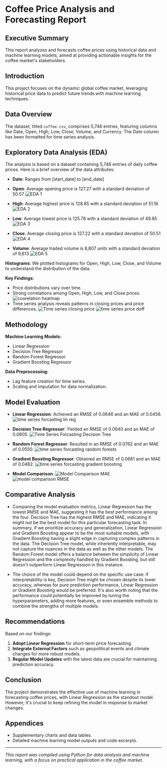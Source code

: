 # Coffee Price Analysis and Forecasting Report

## Executive Summary
This report analyzes and forecasts coffee prices using historical data and machine learning models, aimed at providing actionable insights for the coffee market's stakeholders.

## Introduction
This project focuses on the dynamic global coffee market, leveraging historical price data to predict future trends with machine learning techniques.

## Data Overview
The dataset, titled `coffee.csv`, comprises 5,746 entries, featuring columns like Date, Open, High, Low, Close, Volume, and Currency. The Date column has been formatted for time series analysis.

## Exploratory Data Analysis (EDA)
The analysis is based on a dataset containing 5,746 entries of daily coffee prices. Here is a brief overview of the data attributes:

- **Date**: Ranges from [start_date] to [end_date]
- **Open**: Average opening price is 127.27 with a standard deviation of 50.57
  ![EDA 1](https://github.com/pranav2chill/Coffee-Pricing-Project/assets/124155951/d1daa834-d204-458c-8e36-046a698bdae6)

- **High**: Average highest price is 128.85 with a standard deviation of 51.16
  ![EDA 2](https://github.com/pranav2chill/Coffee-Pricing-Project/assets/124155951/40c08a39-8e40-4aee-9df1-d91de958272a)

- **Low**: Average lowest price is 125.78 with a standard deviation of 49.85
  ![EDA 3](https://github.com/pranav2chill/Coffee-Pricing-Project/assets/124155951/59ca4029-2e56-4bc3-aa52-559363f2ee0b)

- **Close**: Average closing price is 127.22 with a standard deviation of 50.51
  ![EDA 4](https://github.com/pranav2chill/Coffee-Pricing-Project/assets/124155951/200ea87b-4c47-47c9-ba39-5e87c94adf84)

- **Volume**: Average traded volume is 8,807 units with a standard deviation of 9,613
  ![EDA 5](https://github.com/pranav2chill/Coffee-Pricing-Project/assets/124155951/1f5e4b95-a707-4123-b1e3-fbc517e6a647)


**Histograms**: We plotted histograms for Open, High, Low, Close, and Volume to understand the distribution of the data.



**Key Findings:**
- Price distributions vary over time.
- Strong correlations among Open, High, Low, and Close prices.
 ![coorelation heatmap](https://github.com/pranav2chill/Coffee-Pricing-Project/assets/124155951/dbc31f17-6dc1-45c9-85c0-72663cede8a0)
- Time series analysis reveals patterns in closing prices and price differences.
![Time series closing price](https://github.com/pranav2chill/Coffee-Pricing-Project/assets/124155951/8f51591a-3072-4948-9437-727263861fd1)
![time series price doff](https://github.com/pranav2chill/Coffee-Pricing-Project/assets/124155951/ee08dbbc-8943-4626-8a5f-1dd5fc8ecedd)

## Methodology
**Machine Learning Models:**
- Linear Regression
- Decision Tree Regressor
- Random Forest Regressor
- Gradient Boosting Regressor

**Data Preprocessing:**
- Lag feature creation for time series.
- Scaling and imputation for data normalization.

## Model Evaluation
- **Linear Regression**: Achieved an RMSE of 0.0646 and an MAE of 0.0456.
  ![time series forcasting lin reg](https://github.com/pranav2chill/Coffee-Pricing-Project/assets/124155951/6795473f-760f-44ef-aaaf-194b1564fc0b)

- **Decision Tree Regressor**: Yielded an RMSE of 0.0840 and an MAE of 0.0605.
  ![Time Series Forcasting Decision Tree](https://github.com/pranav2chill/Coffee-Pricing-Project/assets/124155951/9fb5d663-eaed-484b-9498-a4bbe6bb481d)

- **Random Forest Regressor**: Resulted in an RMSE of 0.0762 and an MAE of 0.0550.
  ![time series forcasting random forests](https://github.com/pranav2chill/Coffee-Pricing-Project/assets/124155951/7152fb91-d091-4a84-9bcb-954338b3a6f0)

- **Gradient Boosting Regressor**: Obtained an RMSE of 0.0681 and an MAE of 0.0482.
  ![time series forcasting gradient boosting](https://github.com/pranav2chill/Coffee-Pricing-Project/assets/124155951/1d552443-d806-42c9-8ebf-1bf9081789c7)

- **Model Comparison**:
  ![Model Comparison MAE](https://github.com/pranav2chill/Coffee-Pricing-Project/assets/124155951/b1c43584-d8ed-4795-a0ab-8d721a66cf3e)
  ![model comparison RMSE](https://github.com/pranav2chill/Coffee-Pricing-Project/assets/124155951/ca4730db-06c6-4cc3-b1ef-137ef8ff7bbe)

## Comparative Analysis
- Comparing the model evaluation metrics, Linear Regression has the lowest RMSE and MAE, suggesting it has the best performance among the four.
Decision Tree has the highest RMSE and MAE, indicating it might not be the best model for this particular forecasting task.
In summary, if we prioritize accuracy and generalization, Linear Regression and Gradient Boosting appear to be the most suitable models, with Gradient Boosting having a slight edge in capturing complex patterns in the data. The Decision Tree model, while inherently interpretable, may not capture the nuances in the data as well as the other models. The Random Forest model offers a balance between the simplicity of Linear Regression and the complexity handled by Gradient Boosting, but still doesn't outperform Linear Regression in this instance.

- The choice of the model could depend on the specific use case: if interpretability is key, Decision Tree might be chosen despite its lower accuracy, whereas for pure prediction performance, Linear Regression or Gradient Boosting would be preferred. It's also worth noting that the performance could potentially be improved by tuning the hyperparameters, adding more features, or even ensemble methods to combine the strengths of multiple models.

## Recommendations
Based on our findings:
1. **Adopt Linear Regression** for short-term price forecasting.
2. **Integrate External Factors** such as geopolitical events and climate changes for more robust models.
3. **Regular Model Updates** with the latest data are crucial for maintaining prediction accuracy.

## Conclusion
The project demonstrates the effective use of machine learning in forecasting coffee prices, with Linear Regression as the standout model. However, it's crucial to keep refining the model in response to market changes.

## Appendices
- Supplementary charts and data tables.
- Detailed machine learning model outputs and code excerpts.

---


*This report was compiled using Python for data analysis and machine learning, with a focus on practical application in the coffee market.*

